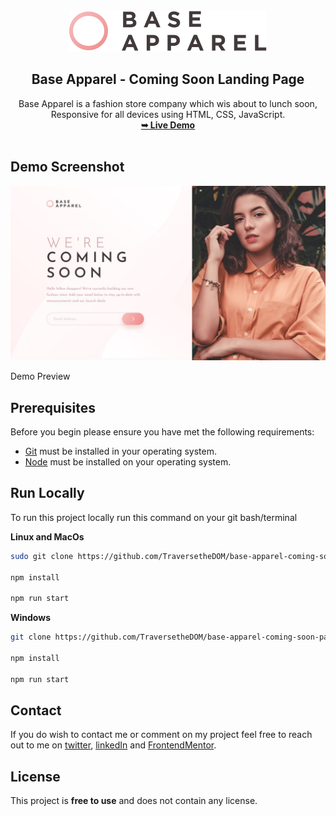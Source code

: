 
<div align="center">
	<img src="./assets/images/logo.svg" />
	<h2 align="center">Base Apparel - Coming Soon Landing Page</h2>
	Base Apparel is a fashion store company which wis about to lunch soon, <br/> Responsive for all devices using HTML, CSS, JavaScript. 
	<br/>
	<a href="https://base-apparel-ng.netlify.app"/><strong>➥ Live Demo</strong></a>
</div>

<br/>

## Demo Screenshot

![Demo Preview](./assets/design/desktop-design.jpg)

Demo Preview

## Prerequisites

Before you begin please ensure you have met the following requirements:

- [Git](https://git-scm.com/) must be installed in your operating system.
- [Node](https://nodejs.org/en) must be installed on your operating system.

## Run Locally

To run this project locally run this command on your git bash/terminal

**Linux and MacOs**

```bash
sudo git clone https://github.com/TraversetheDOM/base-apparel-coming-soon-page.git

npm install

npm run start
```

**Windows** 

```bash
git clone https://github.com/TraversetheDOM/base-apparel-coming-soon-page.git

npm install

npm run start
```

## Contact

If you do wish to contact me or comment on my project feel free to reach out to me on [twitter](https://twitter.com/_TraverseDOM), [linkedIn](https://www.linkedin.com/in/ikuomola-stephen/) and [FrontendMentor](https://www.frontendmentor.io/home). 

## License

This project is **free to use** and does not contain any license. 